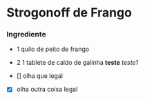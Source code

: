 # Strogonoff de Frango
### Ingrediente
 - 1 quilo de peito de frango
 - 2 1 tablete de caldo de galinha
 **teste**
 _teste1_
 
 - [] olha que legal
 - [x] olha outra coisa legal